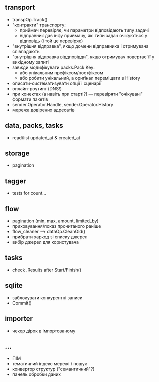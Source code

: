 ## transport

* transpOp.Track()
* "контракти" транспорту:
   - приймач перевіряє, чи параметри відповідають типу задачі
   - відправник дає інфу приймачу, які типи задач очікуються у відповідь (і той це перевіряє) 
* "внутрішня відправка", якщо домени відправника і отримувача співпадають
* "внутрішня відправка віддповідди", якщо отримувач повертає її у вихідному запиті
* завжди модифікувати packs.Pack.Key: 
   - або унікальним префіксом/постфіксом
   - або робити унікальний, а ориґінал переміщати в History
* описати-систематизувати опції і сценарії 
* онлайн-роутинг (DNS!)
* при конектах (а навіть при старті?) — перевіряти "очікувані" формати пакетів
* sender.Operator.Handle, sender.Operator.History
* мережа довірених адресатів


## data, packs, tasks

* read/list updated_at & created_at


## storage

* pagination


## tagger

* tests for count... 


## flow

* pagination (min, max, amount, limited_by)
* приховування/показ прочитаного раніше
* flow_cleaner --> dataOp.CleanOld()
* прибрати харкод зі списку джерел
* вибір джерел для користувача


## tasks

* check .Results after Start/Finish()


## sqlite

* заблокувати конкурентні записи
* Commit()


## importer

* чекер дірок в імпортованому


## ...

* ПІМ
* тематичний індекс мережі / пошук
* конвертор структур ("семантичний"?)
* панель обробки даних